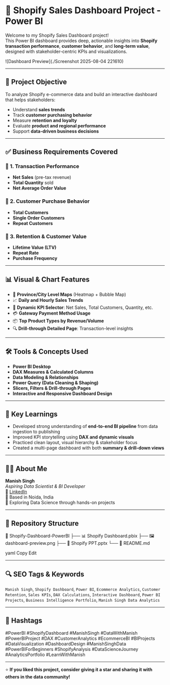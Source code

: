 # 🛒 Shopify Sales Dashboard Project - Power BI

Welcome to my Shopify Sales Dashboard project!  
This Power BI dashboard provides deep, actionable insights into **Shopify transaction performance**, **customer behavior**, and **long-term value**, designed with stakeholder-centric KPIs and visualizations.

![Dashboard Preview](./Screenshot 2025-08-04 221610) <!-- Replace with your actual image path -->

---

## 📌 Project Objective

To analyze Shopify e-commerce data and build an interactive dashboard that helps stakeholders:
- Understand **sales trends**
- Track **customer purchasing behavior**
- Measure **retention and loyalty**
- Evaluate **product and regional performance**
- Support **data-driven business decisions**

---

## ✅ Business Requirements Covered

### 🔹 **1. Transaction Performance**
- **Net Sales** (pre-tax revenue)
- **Total Quantity** sold
- **Net Average Order Value**

### 🔸 **2. Customer Purchase Behavior**
- **Total Customers**
- **Single Order Customers**
- **Repeat Customers**

### 🔁 **3. Retention & Customer Value**
- **Lifetime Value (LTV)**
- **Repeat Rate**
- **Purchase Frequency**

---

## 📊 Visual & Chart Features

- 📍 **Province/City Level Maps** (Heatmap + Bubble Map)  
- 📈 **Daily and Hourly Sales Trends**  
- 🔢 **Dynamic KPI Selector**: Net Sales, Total Customers, Quantity, etc.  
- 💳 **Gateway Payment Method Usage**  
- 📦 **Top Product Types by Revenue/Volume**  
- 🔍 **Drill-through Detailed Page**: Transaction-level insights

---

## 🛠️ Tools & Concepts Used

- **Power BI Desktop**
- **DAX Measures & Calculated Columns**
- **Data Modeling & Relationships**
- **Power Query (Data Cleaning & Shaping)**
- **Slicers, Filters & Drill-through Pages**
- **Interactive and Responsive Dashboard Design**

---

## 🧠 Key Learnings

- Developed strong understanding of **end-to-end BI pipeline** from data ingestion to publishing
- Improved KPI storytelling using **DAX and dynamic visuals**
- Practiced clean layout, visual hierarchy & stakeholder focus
- Created a multi-page dashboard with both **summary & drill-down views**
---

## 👨‍💻 About Me

**Manish Singh**  
*Aspiring Data Scientist & BI Developer*  
🔗 [LinkedIn](https://www.linkedin.com/in/manishsingh22/)  
📌 Based in Noida, India  
💼 Exploring Data Science through hands-on projects

---

## 🧩 Repository Structure

📁 Shopify-Dashboard-PowerBI
├── 📊 Shopify Dashboard.pbix
├── 🖼️ dashboard-preview.png
├── 📄 Shopify PPT.pptx
└── 📘 README.md

yaml
Copy
Edit

---

## 🔍 SEO Tags & Keywords

`Manish Singh`, `Shopify Dashboard`, `Power BI`, `Ecommerce Analytics`, `Customer Retention`, `Sales KPIs`, `DAX Calculations`, `Interactive Dashboard`, `Power BI Projects`, `Business Intelligence Portfolio`, `Manish Singh Data Analytics`

---

## 📢 Hashtags

#PowerBI #ShopifyDashboard #ManishSingh #DataWithManish #PowerBIProject #DAX #CustomerAnalytics #EcommerceBI #BIProjects #DataVisualization #DashboardDesign #ManishSinghData #PowerBIForBeginners #ShopifyAnalysis #DataScienceJourney #AnalyticsPortfolio #LearnWithManish

---

⭐ **If you liked this project, consider giving it a star and sharing it with others in the data community!**

